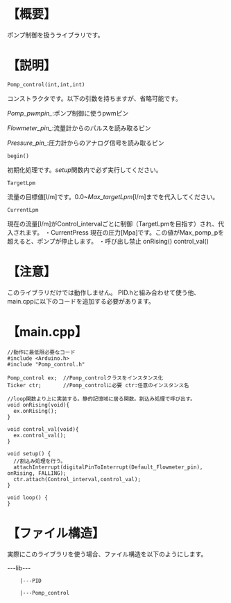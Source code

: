 # 【概要】
ポンプ制御を扱うライブラリです。

# 【説明】
```
Pomp_control(int,int,int)
```
コンストラクタです。以下の引数を持ちますが、省略可能です。

*Pomp_pwmpin_*:ポンプ制御に使うpwmピン

*Flowmeter_pin_*:流量計からのパルスを読み取るピン

*Pressure_pin_*:圧力計からのアナログ信号を読み取るピン

```
begin()
```
初期化処理です。*setup*関数内で必ず実行してください。

```
TargetLpm
```
流量の目標値[l/m]です。0.0~*Max_targetLpm*[l/m]までを代入してください。
```
CurrentLpm
```
現在の流量[l/m]がControl_intervalごとに制御（TargetLpmを目指す）され、代入されます。
・CurrentPress
現在の圧力[Mpa]です。この値がMax_pomp_pを超えると、ポンプが停止します。
・呼び出し禁止
onRising()
control_val()

# 【注意】
このライブラリだけでは動作しません。
PID.hと組み合わせて使う他、main.cppに以下のコードを追加する必要があります。

# 【main.cpp】
```
//動作に最低限必要なコード
#include <Arduino.h>
#include "Pomp_control.h"

Pomp_control ex;  //Pomp_controlクラスをインスタンス化
Ticker ctr;       //Pomp_controlに必要 ctr:任意のインスタンス名

//loop関数より上に実装する。静的記憶域に居る関数。割込み処理で呼び出す。
void onRising(void){
  ex.onRising();
}

void control_val(void){
  ex.control_val();
}

void setup() {
  //割込み処理を行う。
  attachInterrupt(digitalPinToInterrupt(Default_Flowmeter_pin), onRising, FALLING);
  ctr.attach(Control_interval,control_val);
}

void loop() {
}
```

# 【ファイル構造】
実際にこのライブラリを使う場合、ファイル構造を以下のようにします。

---lib---

        |---PID

        |---Pomp_control